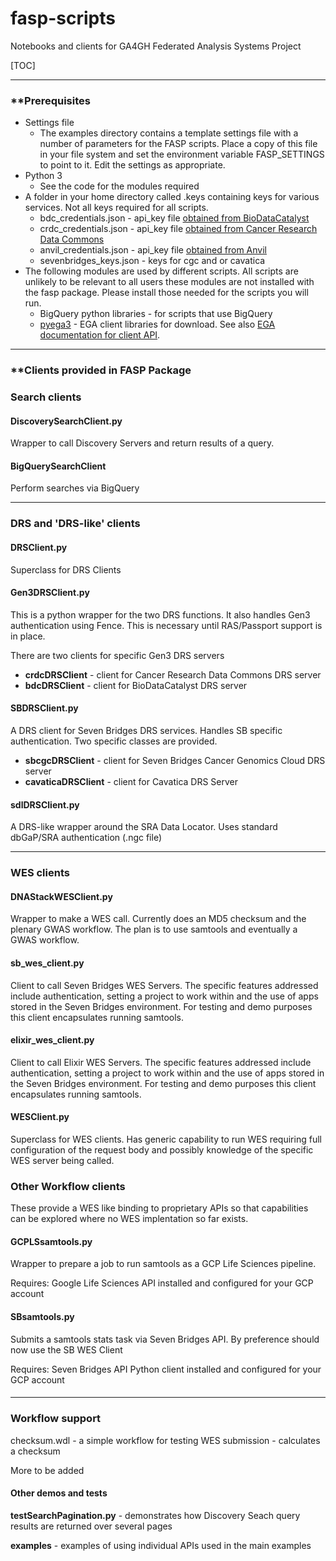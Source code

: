 # fasp-scripts
 Notebooks and clients for GA4GH Federated Analysis Systems Project

[TOC]



------

### **Prerequisites

- Settings file
  - The examples directory contains a template settings file with a number of parameters for the FASP scripts. Place a copy of this file in your file system and set the environment variable FASP_SETTINGS to point to it. Edit the settings as appropriate.
- Python 3
  - See the code for the modules required
- A folder in your home directory called .keys containing keys for various services. Not all  keys required for all scripts.
  - bdc_credentials.json - api_key file [obtained from BioDataCatalyst](https://gen3.biodatacatalyst.nhlbi.nih.gov/identity)
  - crdc_credentials.json - api_key file [obtained from Cancer Research Data Commons](https://nci-crdc.datacommons.io/identity)
  - anvil_credentials.json - api_key file [obtained from Anvil](https://gen3.theanvil.io)
  - sevenbridges_keys.json - keys for cgc and or cavatica
- The following modules are used by different scripts. All scripts are unlikely to be relevant to all users these modules are not installed with the fasp package. Please install those needed for the scripts you will run.
  - BigQuery python libraries - for scripts that use BigQuery
  - [pyega3](https://pypi.org/project/pyega3/) - EGA client libraries for download. See also [EGA documentation for client API](https://ega-archive.org/download/downloader-quickguide-APIv3). 

------

### **Clients provided in FASP Package

### **Search clients**

#### DiscoverySearchClient.py

Wrapper to call Discovery Servers and return results of a query.

#### BigQuerySearchClient

Perform searches via BigQuery

------

### **DRS and 'DRS-like' clients**

#### DRSClient.py

Superclass for DRS Clients

#### **Gen3DRSClient.py**

This is a python wrapper for the two DRS functions. It also handles Gen3 authentication using Fence. This is necessary until RAS/Passport support is in place.

There are two clients for specific Gen3 DRS servers

- **crdcDRSClient** - client for Cancer Research Data Commons DRS server
- **bdcDRSClient** - client for BioDataCatalyst DRS server

#### SBDRSClient.py

A DRS client for Seven Bridges DRS services. Handles SB specific authentication. Two specific classes are provided.

- **sbcgcDRSClient** - client for Seven Bridges Cancer Genomics Cloud DRS server 
- **cavaticaDRSClient**  - client for Cavatica DRS Server

#### sdlDRSClient.py

A DRS-like wrapper around the SRA Data Locator. Uses standard dbGaP/SRA authentication (.ngc file)

------



### WES clients

#### DNAStackWESClient.py

Wrapper to make a WES call. Currently does an MD5 checksum and the plenary GWAS workflow. The plan is to use samtools and eventually a GWAS workflow. 

#### sb_wes_client.py

Client to call Seven Bridges WES Servers. The specific features addressed include authentication, setting a project to work within and the use of apps stored in the Seven Bridges environment. For testing and demo purposes this client encapsulates running samtools. 

#### elixir_wes_client.py

Client to call Elixir WES Servers. The specific features addressed include authentication, setting a project to work within and the use of apps stored in the Seven Bridges environment. For testing and demo purposes this client encapsulates running samtools. 

#### WESClient.py

Superclass for WES clients. Has generic capability to run WES requiring full configuration of the request body and possibly knowledge of the specific WES server being called.

### Other Workflow clients

These provide a WES like binding to proprietary APIs so that capabilities can be explored where no WES implentation so far exists.

#### **GCPLSsamtools.py**

Wrapper to prepare a job to run samtools as a GCP Life Sciences pipeline. 

Requires: Google Life Sciences API installed and configured for your GCP account

#### SBsamtools.py

Submits a samtools stats task via Seven Bridges API. By preference should now use the SB WES Client

Requires: Seven Bridges API Python client installed and configured for your GCP account

#### 

------

### **Workflow support**

checksum.wdl - a simple workflow for testing WES submission - calculates a checksum

More to be added

#### Other demos and tests

**testSearchPagination.py** - demonstrates how Discovery Seach query results are returned over several pages

**examples** - examples of using individual APIs used in the main examples 



